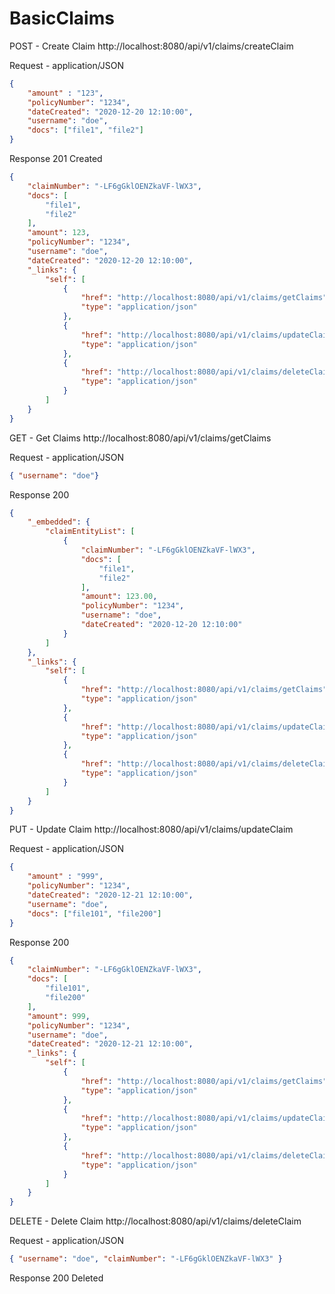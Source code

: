 # BasicClaims

POST - Create Claim
http://localhost:8080/api/v1/claims/createClaim

Request - application/JSON
```json
{
	"amount" : "123",
	"policyNumber": "1234",
	"dateCreated": "2020-12-20 12:10:00",
	"username": "doe",
	"docs": ["file1", "file2"]
}
```

Response 201 Created

```json
{
    "claimNumber": "-LF6gGklOENZkaVF-lWX3",
    "docs": [
        "file1",
        "file2"
    ],
    "amount": 123,
    "policyNumber": "1234",
    "username": "doe",
    "dateCreated": "2020-12-20 12:10:00",
    "_links": {
        "self": [
            {
                "href": "http://localhost:8080/api/v1/claims/getClaims",
                "type": "application/json"
            },
            {
                "href": "http://localhost:8080/api/v1/claims/updateClaim",
                "type": "application/json"
            },
            {
                "href": "http://localhost:8080/api/v1/claims/deleteClaim",
                "type": "application/json"
            }
        ]
    }
}
```

GET - Get Claims
http://localhost:8080/api/v1/claims/getClaims

Request - application/JSON
```json
{ "username": "doe"}
```

Response 200
```json
{
    "_embedded": {
        "claimEntityList": [
            {
                "claimNumber": "-LF6gGklOENZkaVF-lWX3",
                "docs": [
                    "file1",
                    "file2"
                ],
                "amount": 123.00,
                "policyNumber": "1234",
                "username": "doe",
                "dateCreated": "2020-12-20 12:10:00"
            }
        ]
    },
    "_links": {
        "self": [
            {
                "href": "http://localhost:8080/api/v1/claims/getClaims",
                "type": "application/json"
            },
            {
                "href": "http://localhost:8080/api/v1/claims/updateClaim",
                "type": "application/json"
            },
            {
                "href": "http://localhost:8080/api/v1/claims/deleteClaim",
                "type": "application/json"
            }
        ]
    }
}
```

PUT - Update Claim
http://localhost:8080/api/v1/claims/updateClaim

Request - application/JSON
```json
{
	"amount" : "999",
	"policyNumber": "1234",
	"dateCreated": "2020-12-21 12:10:00",
	"username": "doe",
	"docs": ["file101", "file200"]
}
```

Response 200
```json
{
    "claimNumber": "-LF6gGklOENZkaVF-lWX3",
    "docs": [
        "file101",
        "file200"
    ],
    "amount": 999,
    "policyNumber": "1234",
    "username": "doe",
    "dateCreated": "2020-12-21 12:10:00",
    "_links": {
        "self": [
            {
                "href": "http://localhost:8080/api/v1/claims/getClaims",
                "type": "application/json"
            },
            {
                "href": "http://localhost:8080/api/v1/claims/updateClaim",
                "type": "application/json"
            },
            {
                "href": "http://localhost:8080/api/v1/claims/deleteClaim",
                "type": "application/json"
            }
        ]
    }
}
```

DELETE - Delete Claim
http://localhost:8080/api/v1/claims/deleteClaim

Request - application/JSON
```json
{ "username": "doe", "claimNumber": "-LF6gGklOENZkaVF-lWX3" }
```

Response 200
Deleted

